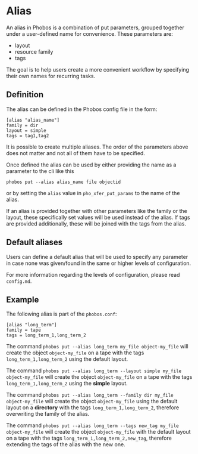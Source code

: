 # Alias

An alias in Phobos is a combination of put parameters, grouped together under a
user-defined name for convenience.
These parameters are:
* layout
* resource family
* tags

The goal is to help users create a more convenient workflow by specifying their
own names for recurring tasks.

## Definition

The alias can be defined in the Phobos config file in the form:

```
[alias "alias_name"]
family = dir
layout = simple
tags = tag1,tag2
```

It is possible to create multiple aliases.
The order of the parameters above does not matter and not all of them have to be
specified.

Once defined the alias can be used by either providing the name as a parameter
to the cli like this

```
phobos put --alias alias_name file objectid
```

or by setting the `alias` value in `pho_xfer_put_params` to the name of the
alias.

If an alias is provided together with other parameters like the family or the
layout, these specifically set values will be used instead of the alias.
If tags are provided additionally, these will be joined with the tags from the
alias.

## Default aliases

Users can define a default alias that will be used to specify any parameter
in case none was given/found in the same or higher levels of configuration.

For more information regarding the levels of configuration, please read
`config.md`.

## Example

The following alias is part of the `phobos.conf`:

```
[alias "long_term"]
family = tape
tags = long_term_1,long_term_2
```

The command `phobos put --alias long_term my_file object-my_file` will create
the object `object-my_file` on a tape with the tags `long_term_1,long_term_2`
using the default layout.

The command `phobos put --alias long_term --layout simple my_file
object-my_file` will create the object `object-my_file` on a tape with the tags
`long_term_1,long_term_2` using the **simple** layout.

The command `phobos put --alias long_term --family dir my_file object-my_file`
will create the object `object-my_file` using the default layout on a
**directory** with the tags `long_term_1,long_term_2`, therefore overwriting
the family of the alias.

The command `phobos put --alias long_term --tags new_tag my_file object-my_file`
will create the object `object-my_file` with the default layout on a tape with
the tags `long_term_1,long_term_2,new_tag`, therefore extending the tags of the
alias with the new one.

